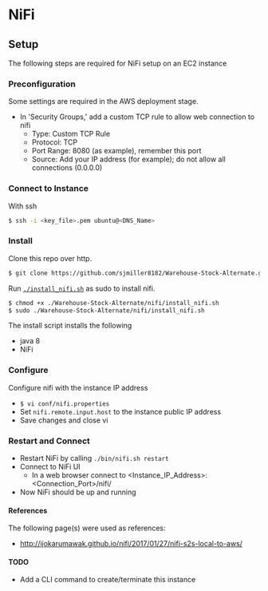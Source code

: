 # NiFi

## Setup 

The following steps are required for NiFi setup on an EC2 instance

### Preconfiguration

Some settings are required in the AWS deployment stage.

* In 'Security Groups,' add a custom TCP rule to allow web connection to nifi
  * Type: Custom TCP Rule
  * Protocol: TCP
  * Port Range: 8080 (as example), remember this port
  * Source: Add your IP address (for example); do not allow all connections (0.0.0.0)

### Connect to Instance

With ssh

```bash
$ ssh -i <key_file>.pem ubuntu@<DNS_Name>
```

### Install

Clone this repo over http.

```bash
$ git clone https://github.com/sjmiller8182/Warehouse-Stock-Alternate.git
```

Run [`./install_nifi.sh`](https://github.com/sjmiller8182/DBMS_Proj/blob/master/nifi/install_nifi.sh) as sudo to install nifi.

```bash
$ chmod +x ./Warehouse-Stock-Alternate/nifi/install_nifi.sh
$ sudo ./Warehouse-Stock-Alternate/nifi/install_nifi.sh
```
The install script installs the following

* java 8
* NiFi

### Configure

Configure nifi with the instance IP address

* `$ vi conf/nifi.properties`
* Set `nifi.remote.input.host` to the instance public IP address
* Save changes and close vi

### Restart and Connect

* Restart NiFi by calling `./bin/nifi.sh restart`
* Connect to NiFi UI
  * In a web browser connect to <Instance_IP_Address>:<Connection_Port>/nifi/
* Now NiFi should be up and running

#### References

The following page(s) were used as references:

* http://ijokarumawak.github.io/nifi/2017/01/27/nifi-s2s-local-to-aws/

#### TODO

* Add a CLI command to create/terminate this instance
